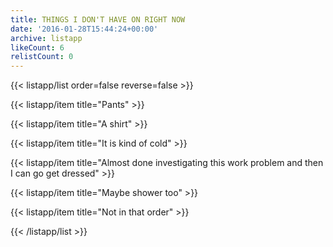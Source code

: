 ```yaml
---
title: THINGS I DON'T HAVE ON RIGHT NOW
date: '2016-01-28T15:44:24+00:00'
archive: listapp
likeCount: 6
relistCount: 0
---
```


<!--more-->

{{< listapp/list order=false reverse=false >}}

   {{< listapp/item title="Pants" >}}

   {{< listapp/item title="A shirt" >}}

   {{< listapp/item title="It is kind of cold" >}}

   {{< listapp/item title="Almost done investigating this work problem and then I can go get dressed" >}}

   {{< listapp/item title="Maybe shower too" >}}

   {{< listapp/item title="Not in that order" >}}

{{< /listapp/list >}}
